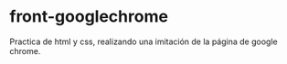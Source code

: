 # front-googlechrome
Practica de html y css, realizando una imitación de la página de google chrome.
